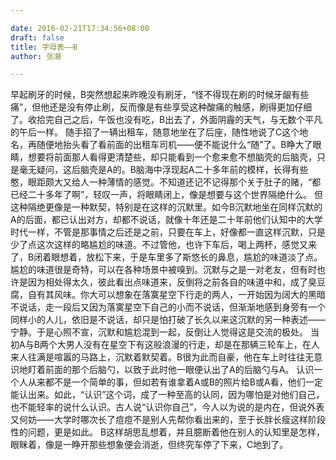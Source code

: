 ```yaml
---

date: 2016-02-21T17:34:56+08:00
draft: false
title: 字母表——B
author: 张潮

---
```





早起刷牙的时候，B突然想起来昨晚没有刷牙，“怪不得现在刷的时候牙龈有些痛”，但他还是没有停止刷，反而像是有些享受这种酸痛的触感，刷得更加仔细了。收拾完自己之后，午饭也没有吃，B出去了，外面阴霾的天气，与无数个平凡的午后一样。
随手招了一辆出租车，随意地坐在了后座，随性地说了C这个地名，再随便地抬头看了看前面的出租车司机——便不能说什么“随”了。B睁大了眼睛，想要将前面那人看得更清楚些，却只能看到一个愈来愈不想脑壳的后脑壳，只是毫无疑问，这后脑壳是A的。B脑海中浮现起A二十多年前的模样，长得有些憨，眼距颇大又给人一种薄情的感觉。不知道还记不记得那个关于肚子的赌，“都已经二十多年了啊”，轻叹一声，将眼睛闭上，像是想要与这个世界隔绝什么。
但这种隔绝更像是一种默契，特别是在这样的沉默里。如今B沉默地坐在同样沉默的A的后面，都已认出对方，却都不说话，就像十年还是二十年前他们认知中的大学时代一样，不管是那事情之后还是之前，只要在车上，好像都一直这样沉默，只是少了点这次这样的略尴尬的味道。不过管他，也许下车后，喝上两杯，感觉又来了，B闭着眼想着，放松下来，于是车里多了斯悠长的鼻息，尴尬的味道淡了点。
尴尬的味道很是奇特，可以在各种场景中被嗅到。沉默与之是一对老友，但有时也许是因为相处得太久，彼此看出点味道来，反倒将之前各自的味道中和，成了臭豆腐，自有其风味。你大可以想象在落寞星空下行走的两人，一开始因为阔大的黑暗不说话，走一段后又因为落寞星空下自己的小而不说话，但渐渐地感到身旁有一个同样小的人儿，依旧是不说话，却只是怕打破了长久以来这沉默的另一种表述——宁静。于是心照不宣，沉默和尴尬混到一起，反倒让人觉得这是交流的极处。
当初A与B两个大男人没有在星空下有这般浪漫的行走，却是在那辆三轮车上，在人来人往满是喧嚣的马路上，沉默着默契着。B很为此而自豪，他在车上时往往无意识地盯着前面的那个后脑勺，以致于此时他一眼便认出了A的后脑勺与A。
认识一个人从来都不是一个简单的事，但如若有谁拿着A或B的照片给B或A看，他们一定能认出来。如此，“认识”这个词，成了一种至高的认同，因为哪怕是对他们自己，也不能轻率的说什么认识。古人说“认识你自己”，今人以为说的是内在，但说外表又何妨——大学时哪次长了痘痘不是别人先帮你看出来的，至于长胖长瘦这样阶段性的问题，更是如此。
B这样胡思乱想着，并且臆断着他在别人的认知里是怎样，眼眯着，像是一睁开那些想象便会消逝，但终究车停了下来，C地到了。